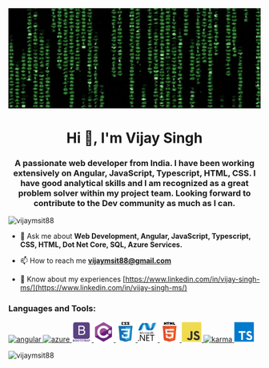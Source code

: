 <img src="https://github.com/vijaymsit88/vijaymsit88/blob/main/Matrix_Gif.gif" width="1200" height="200" />

<h1 align="center">Hi 👋, I'm Vijay Singh</h1>
<h3 align="center">A passionate web developer from India. I have been working extensively on Angular, JavaScript, Typescript, HTML, CSS. I have good analytical skills and I am recognized as a great problem solver within my project team. Looking forward to contribute to the Dev community as much as I can.</h3>

<p align="left"> <img src="https://komarev.com/ghpvc/?username=vijaymsit88&label=Profile%20views&color=0e75b6&style=flat" alt="vijaymsit88" /> </p>

- 💬 Ask me about **Web Development, Angular, JavaScript, Typescript, CSS, HTML, Dot Net Core, SQL, Azure Services.**

- 📫 How to reach me **vijaymsit88@gmail.com**

- 📄 Know about my experiences [https://www.linkedin.com/in/vijay-singh-ms/](https://www.linkedin.com/in/vijay-singh-ms/)


<h3 align="left">Languages and Tools:</h3>
<p align="left"> <a href="https://angular.io" target="_blank"> <img src="https://angular.io/assets/images/logos/angular/angular.svg" alt="angular" width="40" height="40"/> </a> <a href="https://azure.microsoft.com/en-in/" target="_blank"> <img src="https://www.vectorlogo.zone/logos/microsoft_azure/microsoft_azure-icon.svg" alt="azure" width="40" height="40"/> </a> <a href="https://getbootstrap.com" target="_blank"> <img src="https://raw.githubusercontent.com/devicons/devicon/master/icons/bootstrap/bootstrap-plain-wordmark.svg" alt="bootstrap" width="40" height="40"/> </a> <a href="https://www.w3schools.com/cs/" target="_blank"> <img src="https://raw.githubusercontent.com/devicons/devicon/master/icons/csharp/csharp-original.svg" alt="csharp" width="40" height="40"/> </a> <a href="https://www.w3schools.com/css/" target="_blank"> <img src="https://raw.githubusercontent.com/devicons/devicon/master/icons/css3/css3-original-wordmark.svg" alt="css3" width="40" height="40"/> </a> <a href="https://dotnet.microsoft.com/" target="_blank"> <img src="https://raw.githubusercontent.com/devicons/devicon/master/icons/dot-net/dot-net-original-wordmark.svg" alt="dotnet" width="40" height="40"/> </a> <a href="https://www.w3.org/html/" target="_blank"> <img src="https://raw.githubusercontent.com/devicons/devicon/master/icons/html5/html5-original-wordmark.svg" alt="html5" width="40" height="40"/> </a> <a href="https://developer.mozilla.org/en-US/docs/Web/JavaScript" target="_blank"> <img src="https://raw.githubusercontent.com/devicons/devicon/master/icons/javascript/javascript-original.svg" alt="javascript" width="40" height="40"/> </a> <a href="https://karma-runner.github.io/latest/index.html" target="_blank"> <img src="https://raw.githubusercontent.com/detain/svg-logos/780f25886640cef088af994181646db2f6b1a3f8/svg/karma.svg" alt="karma" width="40" height="40"/> </a> <a href="https://www.typescriptlang.org/" target="_blank"> <img src="https://raw.githubusercontent.com/devicons/devicon/master/icons/typescript/typescript-original.svg" alt="typescript" width="40" height="40"/> </a> </p>

<p><img align="center" src="https://github-readme-stats.vercel.app/api/top-langs?username=vijaymsit88&show_icons=true&locale=en&layout=compact" alt="vijaymsit88" /></p>
